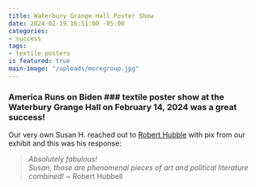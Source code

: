 ```yaml
---
title: Waterbury Grange Hall Poster Show
date: 2024-02-19 16:51:00 -05:00
categories:
- success
tags:
- textile posters
is featured: true
main-image: "/uploads/moregroup.jpg"
---
```


### America Runs on Biden ### textile poster show at the Waterbury Grange Hall on February 14, 2024 was a great success!



Our very own Susan H. reached out to [Robert Hubble](https://roberthubbell.substack.com/) with pix from our exhibit and this was his response: 

> *Absolutely fabulous!  
Susan, those are phenomenal pieces of art and political literature combined!*
~ Robert Hubbell
 